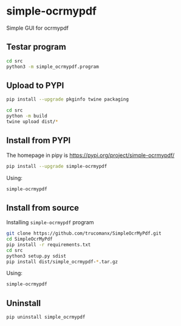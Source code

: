 # simple-ocrmypdf

Simple GUI for ocrmypdf

## Testar program

```bash
cd src
python3 -m simple_ocrmypdf.program
```

## Upload to PYPI

```bash
pip install --upgrade pkginfo twine packaging

cd src
python -m build
twine upload dist/*
```

## Install from PYPI

The homepage in pipy is https://pypi.org/project/simple-ocrmypdf/

```bash
pip install --upgrade simple-ocrmypdf
```

Using:

```bash
simple-ocrmypdf
```

## Install from source
Installing `simple-ocrmypdf` program

```bash
git clone https://github.com/trucomanx/SimpleOcrMyPdf.git
cd SimpleOcrMyPdf
pip install -r requirements.txt
cd src
python3 setup.py sdist
pip install dist/simple_ocrmypdf-*.tar.gz
```
Using:

```bash
simple-ocrmypdf
```

## Uninstall

```bash
pip uninstall simple_ocrmypdf
```
